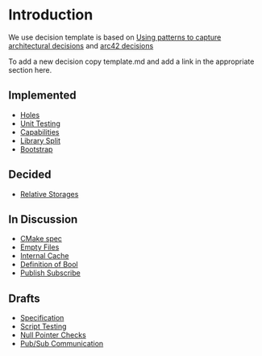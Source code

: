 # Introduction

We use decision template is based on
[Using patterns to capture architectural decisions](http://www.cs.rug.nl/~paris/papers/IEEESW07.pdf)
and [arc42 decisions](http://confluence.arc42.org/display/templateEN/9.+Design+Decisions)

To add a new decision copy template.md and add a link in the appropriate
section here.

## Implemented

- [Holes](holes.md)
- [Unit Testing](unit_testing.md)
- [Capabilities](capabilities.md)
- [Library Split](library_split.md)
- [Bootstrap](bootstrap.md)

## Decided

- [Relative Storages](relative.md)

## In Discussion

- [CMake spec](cmake_spec.md)
- [Empty Files](empty_files.md)
- [Internal Cache](internal_cache.md)
- [Definition of Bool](bool.md)
- [Publish Subscribe](pubsub.md)

## Drafts

- [Specification](specification.md)
- [Script Testing](script_testing.md)
- [Null Pointer Checks](null_pointer_checks.md)
- [Pub/Sub Communication](pubsub.md)
